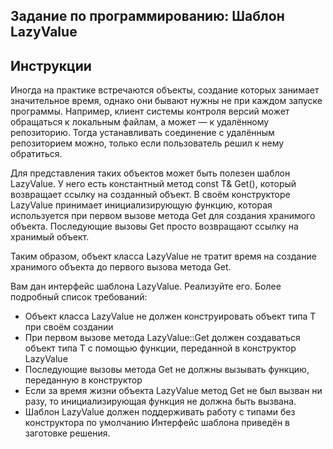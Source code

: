 ## Задание по программированию: Шаблон LazyValue
## Инструкции
Иногда на практике встречаются объекты, создание которых занимает значительное время, однако они бывают нужны не при каждом запуске программы. Например, клиент системы контроля версий может обращаться к локальным файлам, а может — к удалённому репозиторию. Тогда устанавливать соединение с удалённым репозиторием можно, только если пользователь решил к нему обратиться.

Для представления таких объектов может быть полезен шаблон LazyValue<T>. У него есть константный метод const T& Get(), который возвращает ссылку на созданный объект. В своём конструкторе LazyValue принимает инициализирующую функцию, которая используется при первом вызове метода Get для создания хранимого объекта. Последующие вызовы Get просто возвращают ссылку на хранимый объект.

Таким образом, объект класса LazyValue<T> не тратит время на создание хранимого объекта до первого вызова метода Get.

Вам дан интерфейс шаблона LazyValue. Реализуйте его. Более подробный список требований:

* Объект класса LazyValue<T> не должен конструировать объект типа T при своём создании
* При первом вызове метода LazyValue<T>::Get должен создаваться объект типа T с помощью функции, переданной в конструктор LazyValue<T>
* Последующие вызовы метода Get не должны вызывать функцию, переданную в конструктор
* Если за время жизни объекта LazyValue<T> метод Get не был вызван ни разу, то инициализирующая функция не должна быть вызвана.
* Шаблон LazyValue должен поддерживать работу с типами без конструктора по умолчанию
Интерфейс шаблона приведён в заготовке решения.
